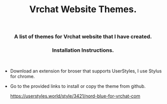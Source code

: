 <h1 align="center"> Vrchat Website Themes. </h1> <br />
<h3 align="center">A list of themes for Vrchat website that I have created. </h3>

<h3 align="center"> Installation Instructions. </h3>
<br />

 - Download an extension for broser that supports UserStyles, I use Stylus for chrome.
 - Go to the provided links to install or copy the theme from github.

    https://userstyles.world/style/3421/nord-blue-for-vrchat-com

